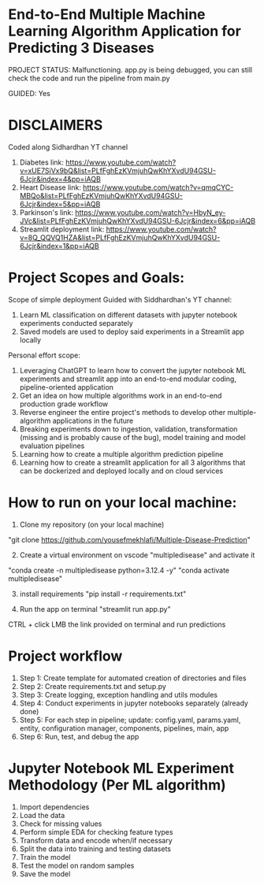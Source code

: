 # End-to-End Multiple Machine Learning Algorithm Application for Predicting 3 Diseases

 PROJECT STATUS: Malfunctioning. app.py is being debugged, you can still check the code and run the pipeline from main.py 
 
 GUIDED: Yes  

# DISCLAIMERS
Coded along Sidhardhan YT channel 
1. Diabetes link: https://www.youtube.com/watch?v=xUE7SjVx9bQ&list=PLfFghEzKVmjuhQwKhYXvdU94GSU-6Jcjr&index=4&pp=iAQB
2. Heart Disease link: https://www.youtube.com/watch?v=qmqCYC-MBQo&list=PLfFghEzKVmjuhQwKhYXvdU94GSU-6Jcjr&index=5&pp=iAQB
3. Parkinson's link: https://www.youtube.com/watch?v=HbyN_ey-JVc&list=PLfFghEzKVmjuhQwKhYXvdU94GSU-6Jcjr&index=6&pp=iAQB
4. Streamlit deployment link: https://www.youtube.com/watch?v=8Q_QQVQ1HZA&list=PLfFghEzKVmjuhQwKhYXvdU94GSU-6Jcjr&index=1&pp=iAQB


# Project Scopes and Goals: 

Scope of simple deployment Guided with Siddhardhan's YT channel: 

1. Learn ML classification on different datasets with jupyter notebook experiments conducted separately
2. Saved models are used to deploy said experiments in a Streamlit app locally


Personal effort scope: 

1. Leveraging ChatGPT to learn how to convert the jupyter notebook ML experiments and streamlit app into an end-to-end modular coding, pipeline-oriented application
2. Get an idea on how multiple algorithms work in an end-to-end production grade workflow
3. Reverse engineer the entire project's methods to develop other multiple-algorithm applications in the future 
4. Breaking experiments down to ingestion, validation, transformation (missing and is probably cause of the bug), model training and model evaluation pipelines
5. Learning how to create a multiple algorithm prediction pipeline
6. Learning how to create a streamlit application for all 3 algorithms that can be dockerized and deployed locally and on cloud services 


# How to run on your local machine: 

1. Clone my repository (on your local machine)

"git clone https://github.com/yousefmekhlafi/Multiple-Disease-Prediction"

2. Create a virtual environment on vscode "multipledisease" and activate it

"conda create -n multipledisease python=3.12.4 -y"
"conda activate multipledisease"

3. install requirements
"pip install -r requirements.txt"

4. Run the app on terminal
"streamlit run app.py"

CTRL + click LMB the link provided on terminal and run predictions  


# Project workflow

1. Step 1: Create template for automated creation of directories and files
2. Step 2: Create requirements.txt and setup.py
3. Step 3: Create logging, exception handling and utils modules 
4. Step 4: Conduct experiments in jupyter notebooks separately (already done)
5. Step 5: For each step in pipeline; update: config.yaml, params.yaml, entity, configuration manager, components, pipelines, main, app
6. Step 6: Run, test, and debug the app 


# Jupyter Notebook ML Experiment Methodology (Per ML algorithm)

1. Import dependencies
2. Load the data
3. Check for missing values
4. Perform simple EDA for checking feature types
5. Transform data and encode when/if necessary
6. Split the data into training and testing datasets
7. Train the model
8. Test the model on random samples
9. Save the model
